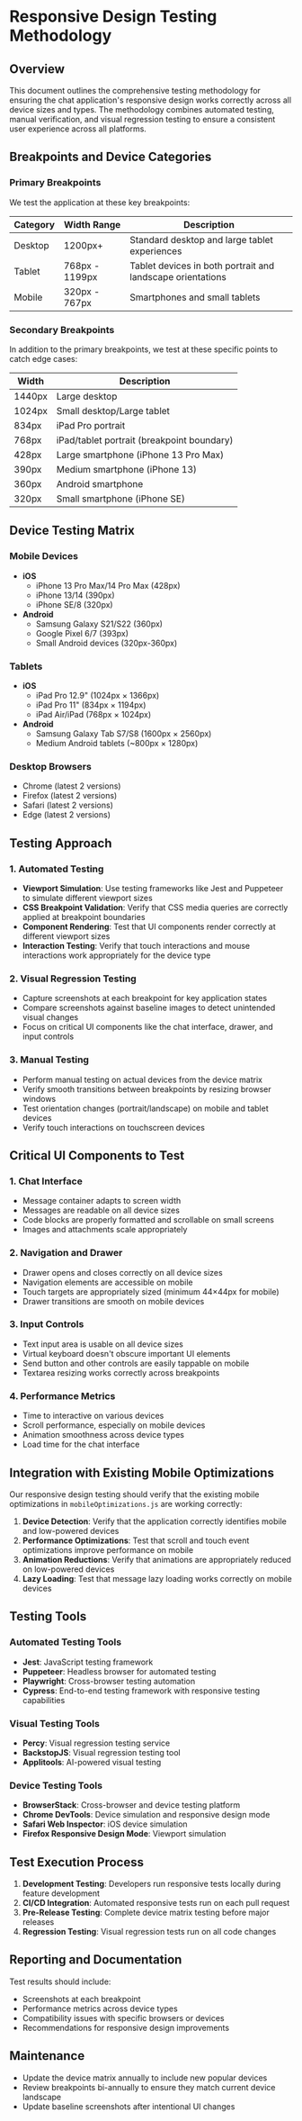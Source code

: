 # Responsive Design Testing Methodology

## Overview
This document outlines the comprehensive testing methodology for ensuring the chat application's responsive design works correctly across all device sizes and types. The methodology combines automated testing, manual verification, and visual regression testing to ensure a consistent user experience across all platforms.

## Breakpoints and Device Categories

### Primary Breakpoints
We test the application at these key breakpoints:

| Category | Width Range | Description |
|----------|-------------|-------------|
| Desktop | 1200px+ | Standard desktop and large tablet experiences |
| Tablet | 768px - 1199px | Tablet devices in both portrait and landscape orientations |
| Mobile | 320px - 767px | Smartphones and small tablets |

### Secondary Breakpoints
In addition to the primary breakpoints, we test at these specific points to catch edge cases:

| Width | Description |
|-------|-------------|
| 1440px | Large desktop |
| 1024px | Small desktop/Large tablet |
| 834px | iPad Pro portrait |
| 768px | iPad/tablet portrait (breakpoint boundary) |
| 428px | Large smartphone (iPhone 13 Pro Max) |
| 390px | Medium smartphone (iPhone 13) |
| 360px | Android smartphone |
| 320px | Small smartphone (iPhone SE) |

## Device Testing Matrix

### Mobile Devices
- **iOS**
  - iPhone 13 Pro Max/14 Pro Max (428px)
  - iPhone 13/14 (390px)
  - iPhone SE/8 (320px)
- **Android**
  - Samsung Galaxy S21/S22 (360px)
  - Google Pixel 6/7 (393px)
  - Small Android devices (320px-360px)

### Tablets
- **iOS**
  - iPad Pro 12.9" (1024px × 1366px)
  - iPad Pro 11" (834px × 1194px)
  - iPad Air/iPad (768px × 1024px)
- **Android**
  - Samsung Galaxy Tab S7/S8 (1600px × 2560px)
  - Medium Android tablets (~800px × 1280px)

### Desktop Browsers
- Chrome (latest 2 versions)
- Firefox (latest 2 versions)
- Safari (latest 2 versions)
- Edge (latest 2 versions)

## Testing Approach

### 1. Automated Testing
- **Viewport Simulation**: Use testing frameworks like Jest and Puppeteer to simulate different viewport sizes
- **CSS Breakpoint Validation**: Verify that CSS media queries are correctly applied at breakpoint boundaries
- **Component Rendering**: Test that UI components render correctly at different viewport sizes
- **Interaction Testing**: Verify that touch interactions and mouse interactions work appropriately for the device type

### 2. Visual Regression Testing
- Capture screenshots at each breakpoint for key application states
- Compare screenshots against baseline images to detect unintended visual changes
- Focus on critical UI components like the chat interface, drawer, and input controls

### 3. Manual Testing
- Perform manual testing on actual devices from the device matrix
- Verify smooth transitions between breakpoints by resizing browser windows
- Test orientation changes (portrait/landscape) on mobile and tablet devices
- Verify touch interactions on touchscreen devices

## Critical UI Components to Test

### 1. Chat Interface
- Message container adapts to screen width
- Messages are readable on all device sizes
- Code blocks are properly formatted and scrollable on small screens
- Images and attachments scale appropriately

### 2. Navigation and Drawer
- Drawer opens and closes correctly on all device sizes
- Navigation elements are accessible on mobile
- Touch targets are appropriately sized (minimum 44×44px for mobile)
- Drawer transitions are smooth on mobile devices

### 3. Input Controls
- Text input area is usable on all device sizes
- Virtual keyboard doesn't obscure important UI elements
- Send button and other controls are easily tappable on mobile
- Textarea resizing works correctly across breakpoints

### 4. Performance Metrics
- Time to interactive on various devices
- Scroll performance, especially on mobile devices
- Animation smoothness across device types
- Load time for the chat interface

## Integration with Existing Mobile Optimizations

Our responsive design testing should verify that the existing mobile optimizations in `mobileOptimizations.js` are working correctly:

1. **Device Detection**: Verify that the application correctly identifies mobile and low-powered devices
2. **Performance Optimizations**: Test that scroll and touch event optimizations improve performance on mobile
3. **Animation Reductions**: Verify that animations are appropriately reduced on low-powered devices
4. **Lazy Loading**: Test that message lazy loading works correctly on mobile devices

## Testing Tools

### Automated Testing Tools
- **Jest**: JavaScript testing framework
- **Puppeteer**: Headless browser for automated testing
- **Playwright**: Cross-browser testing automation
- **Cypress**: End-to-end testing framework with responsive testing capabilities

### Visual Testing Tools
- **Percy**: Visual regression testing service
- **BackstopJS**: Visual regression testing tool
- **Applitools**: AI-powered visual testing

### Device Testing Tools
- **BrowserStack**: Cross-browser and device testing platform
- **Chrome DevTools**: Device simulation and responsive design mode
- **Safari Web Inspector**: iOS device simulation
- **Firefox Responsive Design Mode**: Viewport simulation

## Test Execution Process

1. **Development Testing**: Developers run responsive tests locally during feature development
2. **CI/CD Integration**: Automated responsive tests run on each pull request
3. **Pre-Release Testing**: Complete device matrix testing before major releases
4. **Regression Testing**: Visual regression tests run on all code changes

## Reporting and Documentation

Test results should include:
- Screenshots at each breakpoint
- Performance metrics across device types
- Compatibility issues with specific browsers or devices
- Recommendations for responsive design improvements

## Maintenance

- Update the device matrix annually to include new popular devices
- Review breakpoints bi-annually to ensure they match current device landscape
- Update baseline screenshots after intentional UI changes